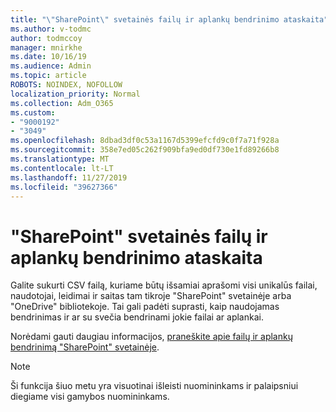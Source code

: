 ```yaml
---
title: "\"SharePoint\" svetainės failų ir aplankų bendrinimo ataskaita"
ms.author: v-todmc
author: todmccoy
manager: mnirkhe
ms.date: 10/16/19
ms.audience: Admin
ms.topic: article
ROBOTS: NOINDEX, NOFOLLOW
localization_priority: Normal
ms.collection: Adm_O365
ms.custom:
- "9000192"
- "3049"
ms.openlocfilehash: 8dbad3df0c53a1167d5399efcfd9c0f7a71f928a
ms.sourcegitcommit: 358e7ed05c262f909bfa9ed0df730e1fd89266b8
ms.translationtype: MT
ms.contentlocale: lt-LT
ms.lasthandoff: 11/27/2019
ms.locfileid: "39627366"
---
```

# <a name="report-on-file-and-folder-sharing-in-a-sharepoint-site"></a>"SharePoint" svetainės failų ir aplankų bendrinimo ataskaita

Galite sukurti CSV failą, kuriame būtų išsamiai aprašomi visi unikalūs failai, naudotojai, leidimai ir saitas tam tikroje "SharePoint" svetainėje arba "OneDrive" bibliotekoje. Tai gali padėti suprasti, kaip naudojamas bendrinimas ir ar su svečia bendrinami jokie failai ar aplankai.

Norėdami gauti daugiau informacijos, [praneškite apie failų ir aplankų bendrinimą "SharePoint" svetainėje](https://docs.microsoft.com/sharepoint/sharing-reports).

> [!NOTE]
> Ši funkcija šiuo metu yra visuotinai išleisti nuomininkams ir palaipsniui diegiame visi gamybos nuomininkams.